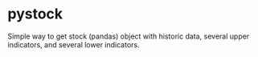 # pystock
Simple way to get stock (pandas) object with historic data, several upper indicators, and several lower indicators. 

